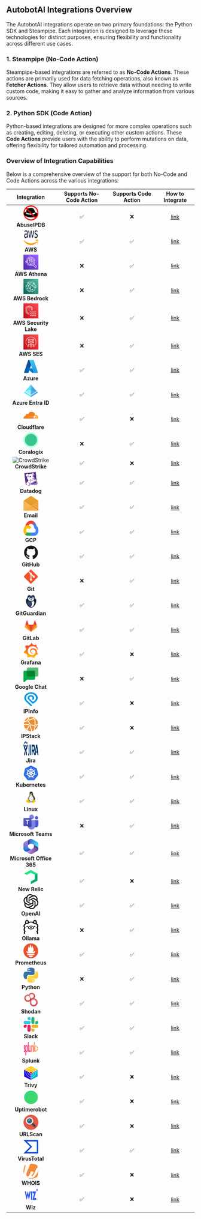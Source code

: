 ## AutobotAI Integrations Overview

The AutobotAI integrations operate on two primary foundations: the Python SDK and Steampipe. Each integration is designed to leverage these technologies for distinct purposes, ensuring flexibility and functionality across different use cases.

### 1. **Steampipe (No-Code Action)**
Steampipe-based integrations are referred to as **No-Code Actions**. These actions are primarily used for data fetching operations, also known as **Fetcher Actions**. They allow users to retrieve data without needing to write custom code, making it easy to gather and analyze information from various sources.

### 2. **Python SDK (Code Action)**
Python-based integrations are designed for more complex operations such as creating, editing, deleting, or executing other custom actions. These **Code Actions** provide users with the ability to perform mutations on data, offering flexibility for tailored automation and processing.

### Overview of Integration Capabilities

Below is a comprehensive overview of the support for both No-Code and Code Actions across the various integrations:


| Integration | Supports No-Code Action | Supports Code Action | How to Integrate |
|:---:|:---:|:---:|:---:|
| <img src="../autobotAI_integrations/integrations/abuseipdb/logo-img/light.svg" alt="AbuseIPDB" width="40" height="40"><br>**AbuseIPDB** | ✅ | ❌ | [link](./integrations/abuseipdb/Integrate.md)|
| <img src="../autobotAI_integrations/integrations/aws/logo-img/light.svg" alt="AWS" width="40" height="40"><br>**AWS** | ✅ | ✅ | [link](./integrations/aws/Integrate.md)|
| <img src="../autobotAI_integrations/integrations/aws_athena/logo-img/light.svg" alt="AWS Athena" width="40" height="40"><br>**AWS Athena** | ❌ | ✅ | [link](./integrations/aws_athena/Integrate.md)|
| <img src="../autobotAI_integrations/integrations/aws_bedrock/logo-img/light.svg" alt="AWS Bedrock" width="40" height="40"><br>**AWS Bedrock** | ❌ | ✅ | [link](./integrations/aws_bedrock/Integrate.md)|
| <img src="../autobotAI_integrations/integrations/aws_security_lake/logo-img/light.svg" alt="AWS Security Lake" width="40" height="40"><br>**AWS Security Lake** | ❌ | ✅ | [link](./integrations/aws_security_lake/Integrate.md)|
| <img src="../autobotAI_integrations/integrations/aws_ses/logo-img/light.svg" alt="AWS SES" width="40" height="40"><br>**AWS SES** | ❌ | ✅ | [link](./integrations/aws_ses/Integrate.md)|
| <img src="../autobotAI_integrations/integrations/azure/logo-img/light.svg" alt="Azure" width="40" height="40"><br>**Azure** | ✅ | ✅ | [link](./integrations/azure/Integrate.md)|
| <img src="../autobotAI_integrations/integrations/azure_entra_id/logo-img/light.svg" alt="Azure Entra ID" width="40" height="40"><br>**Azure Entra ID** | ✅ | ✅ | [link](./integrations/azure_entra_id/Integrate.md)|
| <img src="../autobotAI_integrations/integrations/cloudflare/logo-img/light.svg" alt="Cloudflare" width="40" height="40"><br>**Cloudflare** | ✅ | ❌ | [link](./integrations/cloudflare/Integrate.md)|
| <img src="../autobotAI_integrations/integrations/coralogix/logo-img/light.svg" alt="Coralogix" width="40" height="40"><br>**Coralogix** | ❌ | ✅ | [link](./integrations/coralogix/Integrate.md)|
| <img src="../autobotAI_integrations/integrations/crowdstrike/logo-img/light.svg" alt="CrowdStrike" width="40" height="40"><br>**CrowdStrike** | ✅ | ❌ | [link](./integrations/crowdstrike/Integrate.md)|
| <img src="../autobotAI_integrations/integrations/datadog/logo-img/light.svg" alt="Datadog" width="40" height="40"><br>**Datadog** | ✅ | ✅ | [link](./integrations/datadog/Integrate.md)|
| <img src="../autobotAI_integrations/integrations/email/logo-img/light.svg" alt="Email" width="40" height="40"><br>**Email** | ✅ | ✅ | [link](./integrations/email/Integrate.md)|
| <img src="../autobotAI_integrations/integrations/gcp/logo-img/light.svg" alt="GCP" width="40" height="40"><br>**GCP** | ✅ | ✅ | [link](./integrations/gcp/Integrate.md)|
| <img src="../autobotAI_integrations/integrations/github/logo-img/light.svg" alt="GitHub" width="40" height="40"><br>**GitHub** | ✅ | ✅ | [link](./integrations/github/Integrate.md)|
| <img src="../autobotAI_integrations/integrations/git/logo-img/light.svg" alt="Git" width="40" height="40"><br>**Git** | ❌ | ✅ | [link](./integrations/git/Integrate.md)|
| <img src="../autobotAI_integrations/integrations/gitguardian/logo-img/light.svg" alt="GitGuardian" width="40" height="40"><br>**GitGuardian** | ✅ | ✅ | [link](./integrations/gitguardian/Integrate.md)|
| <img src="../autobotAI_integrations/integrations/gitlab/logo-img/light.svg" alt="GitLab" width="40" height="40"><br>**GitLab** | ✅ | ✅ | [link](./integrations/gitlab/Integrate.md)|
| <img src="../autobotAI_integrations/integrations/grafana/logo-img/light.svg" alt="Grafana" width="40" height="40"><br>**Grafana** | ✅ | ❌ | [link](./integrations/grafana/Integrate.md)|
| <img src="../autobotAI_integrations/integrations/google_chat/logo-img/light.svg" alt="Google Chat" width="40" height="40"><br>**Google Chat** | ❌ | ✅ | [link](./integrations/google_chat/Integrate.md)|
| <img src="../autobotAI_integrations/integrations/ipinfo/logo-img/light.svg" alt="IPInfo" width="40" height="40"><br>**IPInfo** | ✅ | ❌ | [link](./integrations/ipinfo/Integrate.md)|
| <img src="../autobotAI_integrations/integrations/ipstack/logo-img/light.svg" alt="IPStack" width="40" height="40"><br>**IPStack** | ✅ | ❌ | [link](./integrations/ipstack/Integrate.md)|
| <img src="../autobotAI_integrations/integrations/jira/logo-img/light.svg" alt="Jira" width="40" height="40"><br>**Jira** | ✅ | ✅ | [link](./integrations/jira/Integrate.md)|
| <img src="../autobotAI_integrations/integrations/kubernetes/logo-img/light.svg" alt="Kubernetes" width="40" height="40"><br>**Kubernetes** | ✅ | ✅ | [link](./integrations/kubernetes/Integrate.md)|
| <img src="../autobotAI_integrations/integrations/linux/logo-img/light.svg" alt="Linux" width="40" height="40"><br>**Linux** | ✅ | ✅ | [link](./integrations/linux/Integrate.md)|
| <img src="../autobotAI_integrations/integrations/ms_teams/logo-img/light.svg" alt="Microsoft Teams" width="40" height="40"><br>**Microsoft Teams** | ❌ | ✅ | [link](./integrations/ms_teams/Integrate.md)|
| <img src="../autobotAI_integrations/integrations/microsoft_office_365/logo-img/light.svg" alt="Microsoft Office 365" width="40" height="40"><br>**Microsoft Office 365** | ✅ | ✅ | [link](./integrations/microsoft_office_365/Integrate.md)|
| <img src="../autobotAI_integrations/integrations/newrelic/logo-img/light.svg" alt="New Relic" width="40" height="40"><br>**New Relic** | ✅ | ❌ | [link](./integrations/newrelic/Integrate.md)|
| <img src="../autobotAI_integrations/integrations/openai/logo-img/light.svg" alt="OpenAI" width="40" height="40"><br>**OpenAI** | ✅ | ✅ | [link](./integrations/openai/Integrate.md)|
| <img src="../autobotAI_integrations/integrations/ollama/logo-img/light.svg" alt="Ollama" width="40" height="40"><br>**Ollama** | ❌ | ✅ | [link](./integrations/ollama/Integrate.md)|
| <img src="../autobotAI_integrations/integrations/prometheus/logo-img/light.svg" alt="Prometheus" width="40" height="40"><br>**Prometheus** | ✅ | ✅ | [link](./integrations/prometheus/Integrate.md)|
| <img src="../autobotAI_integrations/integrations/python/logo-img/light.svg" alt="Python" width="40" height="40"><br>**Python** | ❌ | ✅ | [link](./integrations/python/Integrate.md)|
| <img src="../autobotAI_integrations/integrations/shodan/logo-img/light.svg" alt="Shodan" width="40" height="40"><br>**Shodan** | ✅ | ✅ | [link](./integrations/shodan/Integrate.md)|
| <img src="../autobotAI_integrations/integrations/slack/logo-img/light.svg" alt="Slack" width="40" height="40"><br>**Slack** | ✅ | ✅ | [link](./integrations/slack/Integrate.md)|
| <img src="../autobotAI_integrations/integrations/splunk/logo-img/light.svg" alt="Splunk" width="40" height="40"><br>**Splunk** | ✅ | ✅ | [link](./integrations/splunk/Integrate.md)|
| <img src="../autobotAI_integrations/integrations/trivy/logo-img/light.svg" alt="Trivy" width="40" height="40"><br>**Trivy** | ✅ | ❌ | [link](./integrations/trivy/Integrate.md)|
| <img src="../autobotAI_integrations/integrations/uptimerobot/logo-img/light.svg" alt="Uptimerobot" width="40" height="40"><br>**Uptimerobot** | ✅ | ❌ | [link](./integrations/uptimerobot/Integrate.md)|
| <img src="../autobotAI_integrations/integrations/urlscan/logo-img/light.svg" alt="URLScan" width="40" height="40"><br>**URLScan** | ✅ | ❌ | [link](./integrations/urlscan/Integrate.md)|
| <img src="../autobotAI_integrations/integrations/virustotal/logo-img/light.svg" alt="VirusTotal" width="40" height="40"><br>**VirusTotal** | ✅ | ✅ | [link](./integrations/virustotal/Integrate.md)|
| <img src="../autobotAI_integrations/integrations/whois/logo-img/light.svg" alt="WHOIS" width="40" height="40"><br>**WHOIS** | ✅ | ❌ | [link](./integrations/whois/Integrate.md)|
| <img src="../autobotAI_integrations/integrations/wiz/logo-img/light.svg" alt="Wiz" width="40" height="40"><br>**Wiz** | ✅ | ❌ | [link](./integrations/wiz/Integrate.md)|
